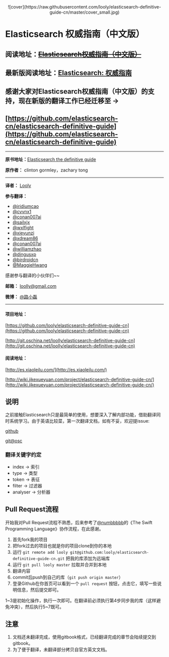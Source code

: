 <center>![cover](https://raw.githubusercontent.com/looly/elasticsearch-definitive-guide-cn/master/cover_small.jpg)</center>

# Elasticsearch 权威指南（中文版）

## 阅读地址：~~[Elasticsearch权威指南（中文版）](http://es.xiaoleilu.com/)~~

## 最新版阅读地址：[Elasticsearch: 权威指南](http://es-guide-preview.elasticsearch.cn/)

## 感谢大家对Elasticsearch权威指南（中文版）的支持，现在新版的翻译工作已经迁移至 ->
## [https://github.com/elasticsearch-cn/elasticsearch-definitive-guide](https://github.com/elasticsearch-cn/elasticsearch-definitive-guide) 

----------------------------------------

**原书地址：**[Elasticsearch the definitive guide](https://github.com/elasticsearch/elasticsearch-definitive-guide)

**原作者：** clinton gormley，zachary tong

----------------------------------------

**译者：** [Looly](http://www.xiaoleilu.com)

**参与翻译：**
* [@iridiumcao](https://github.com/iridiumcao)
* [@cvvnx1](https://github.com/cvvnx1)
* [@conan007ai](https://github.com/conan007ai)
* [@sailxjx](https://github.com/sailxjx)
* [@wxlfight](https://github.com/wxlfight)
* [@xieyunzi](https://github.com/xieyunzi)
* [@xdream86](https://github.com/xdream86)
* [@conan007ai](https://github.com/conan007ai)
* [@williamzhao](https://github.com/williamzhao)
* [@dingusxp](https://github.com/dingusxp)
* [@birdroidcn](https://github.com/birdroidcn)
* [@MaggieHwang](https://github.com/MaggieHwang)

感谢参与翻译的小伙伴们~~

**邮箱：** loolly@gmail.com

**微博：** [@路小磊](http://weibo.com/loolly)

----------------------------------------

#### 项目地址：

[https://github.com/looly/elasticsearch-definitive-guide-cn](https://github.com/looly/elasticsearch-definitive-guide-cn)

[http://git.oschina.net/loolly/elasticsearch-definitive-guide-cn](http://git.oschina.net/loolly/elasticsearch-definitive-guide-cn)

#### 阅读地址：

[http://es.xiaoleilu.com/](http://es.xiaoleilu.com/)

[http://wiki.jikexueyuan.com/project/elasticsearch-definitive-guide-cn/](http://wiki.jikexueyuan.com/project/elasticsearch-definitive-guide-cn/)

## 说明
之前接触Elasticsearch只是最简单的使用，想要深入了解内部功能，借助翻译同时系统学习。由于英语比较菜，第一次翻译文档，如有不妥，欢迎提issue:

[github](https://github.com/looly/elasticsearch-definitive-guide-cn)

[git@osc](http://git.oschina.net/loolly/elasticsearch-definitive-guide-cn/issues)

### 翻译关键字约定
* index -> 索引
* type -> 类型
* token -> 表征
* filter -> 过滤器
* analyser -> 分析器

## Pull Request流程

开始我对Pull Request流程不熟悉，后来参考了[@numbbbbb](https://github.com/numbbbbb)的《The Swift Programming Language》协作流程，在此感谢。

1. 首先fork我的项目
2. 把fork过去的项目也就是你的项目clone到你的本地
3. 运行 `git remote add looly git@github.com:looly/elasticsearch-definitive-guide-cn.git` 把我的库添加为远端库
4. 运行 `git pull looly master` 拉取并合并到本地
5. 翻译内容
6. commit后push到自己的库（`git push origin master`）
7. 登录Github在你首页可以看到一个 `pull request` 按钮，点击它，填写一些说明信息，然后提交即可。

1~3是初始化操作，执行一次即可。在翻译前必须执行第4步同步我的库（这样避免冲突），然后执行5~7既可。

## 注意

1. 文档还未翻译完成，使用gitbook格式，已经翻译完成的章节会陆续提交到gitbook。
2. 为了便于翻译，未翻译部分拷贝自官方英文文档。
